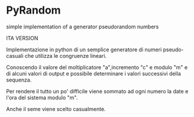 PyRandom
========

simple implementation of a generator pseudorandom numbers

ITA VERSION

Implementazione in python di un semplice generatore di numeri pseudo-casuali che utilizza le congruenze lineari.

Conoscendo il valore del moltiplicatore "a",incremento "c" e modulo "m" e di alcuni valori di output  e possibile determinare i valori successivi della sequenza.

Per rendere il tutto un po' difficile viene sommato ad ogni numero la date e l'ora del sistema modulo "m".

Anche il seme viene scelto casualmente.